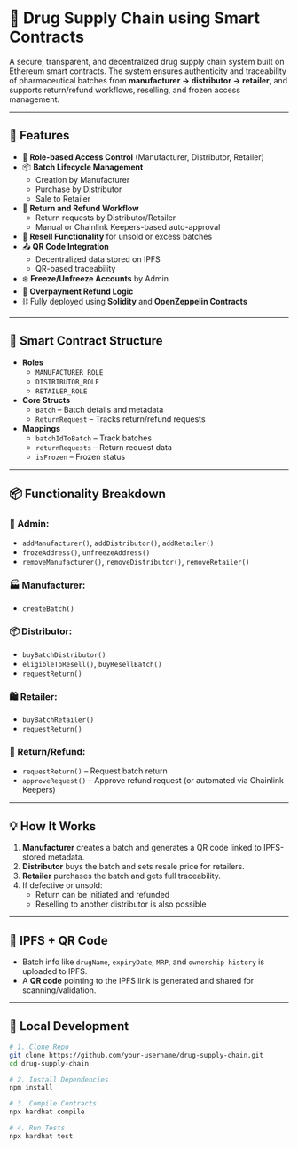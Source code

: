 # 🧪 Drug Supply Chain using Smart Contracts

A secure, transparent, and decentralized drug supply chain system built on Ethereum smart contracts. The system ensures authenticity and traceability of pharmaceutical batches from **manufacturer → distributor → retailer**, and supports return/refund workflows, reselling, and frozen access management.

---

## 🚀 Features

- 🔐 **Role-based Access Control** (Manufacturer, Distributor, Retailer)
- 📦 **Batch Lifecycle Management**
  - Creation by Manufacturer
  - Purchase by Distributor
  - Sale to Retailer
- 🔄 **Return and Refund Workflow**
  - Return requests by Distributor/Retailer
  - Manual or Chainlink Keepers-based auto-approval
- 🔁 **Resell Functionality** for unsold or excess batches
- 📤 **QR Code Integration**
  - Decentralized data stored on IPFS
  - QR-based traceability
- ❄️ **Freeze/Unfreeze Accounts** by Admin
- 💸 **Overpayment Refund Logic**
- ⛓️ Fully deployed using **Solidity** and **OpenZeppelin Contracts**

---


## 🧱 Smart Contract Structure

- **Roles**
  - `MANUFACTURER_ROLE`
  - `DISTRIBUTOR_ROLE`
  - `RETAILER_ROLE`
- **Core Structs**
  - `Batch` – Batch details and metadata
  - `ReturnRequest` – Tracks return/refund requests
- **Mappings**
  - `batchIdToBatch` – Track batches
  - `returnRequests` – Return request data
  - `isFrozen` – Frozen status

---

## 📦 Functionality Breakdown

### 🔨 Admin:
- `addManufacturer()`, `addDistributor()`, `addRetailer()`
- `frozeAddress()`, `unfreezeAddress()`
- `removeManufacturer()`, `removeDistributor()`, `removeRetailer()`

### 🏭 Manufacturer:
- `createBatch()`

### 📦 Distributor:
- `buyBatchDistributor()`
- `eligibleToResell()`, `buyResellBatch()`
- `requestReturn()`

### 🛍 Retailer:
- `buyBatchRetailer()`
- `requestReturn()`

### 🔄 Return/Refund:
- `requestReturn()` – Request batch return
- `approveRequest()` – Approve refund request (or automated via Chainlink Keepers)

---

## 💡 How It Works

1. **Manufacturer** creates a batch and generates a QR code linked to IPFS-stored metadata.
2. **Distributor** buys the batch and sets resale price for retailers.
3. **Retailer** purchases the batch and gets full traceability.
4. If defective or unsold:
   - Return can be initiated and refunded
   - Reselling to another distributor is also possible

---

## 🔗 IPFS + QR Code

- Batch info like `drugName`, `expiryDate`, `MRP`, and `ownership history` is uploaded to IPFS.
- A **QR code** pointing to the IPFS link is generated and shared for scanning/validation.

---

## 🧪 Local Development

```bash
# 1. Clone Repo
git clone https://github.com/your-username/drug-supply-chain.git
cd drug-supply-chain

# 2. Install Dependencies
npm install

# 3. Compile Contracts
npx hardhat compile

# 4. Run Tests
npx hardhat test
